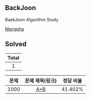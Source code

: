## BackJoon 

 BaekJoon Algorithm Study

 [Mangpha](https://www.acmicpc.net/user/mangpha)

## Solved

| Total |
|:-----:|
| 1 |

| 문제  | 문제 제목(링크) | 정답 비율 |
|:-------------:|:-------------:|:------:|
| 1000 | [A+B](https://www.acmicpc.net/problemset/problem/1000) | 41.402% |
       
            